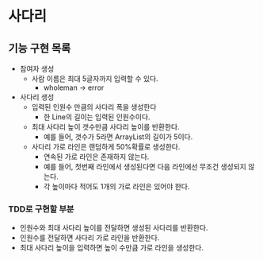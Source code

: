 # 사다리

## 기능 구현 목록

- 참여자 생성
    - 사람 이름은 최대 5글자까지 입력할 수 있다.
        - wholeman -> error
- 사다리 생성
    - 입력된 인원수 만큼의 사다리 폭을 생성한다
        - 한 Line의 길이는 입력된 인원수이다. 
    - 최대 사다리 높이 갯수만큼 사다리 높이를 반환한다.
        - 예를 들어, 갯수가 5라면 ArrayList<Line>의 길이가 5이다.
    - 사다리 가로 라인은 랜덤하게 50%확률로 생성한다.
        - 연속된 가로 라인은 존재하지 않는다.
        - 예를 들어, 첫번째 라인에서 생성된다면 다음 라인에선 무조건 생성되지 않는다.
        - 각 높이마다 적어도 1개의 가로 라인은 있어야 한다.

### TDD로 구현할 부분

- 인원수와 최대 사다리 높이를 전달하면 생성된 사다리를 반환한다.
- 인원수를 전달하면 사다리 가로 라인을 반환한다. 
- 최대 사다리 높이을 입력하면 높이 수만큼 가로 라인을 생성한다.
